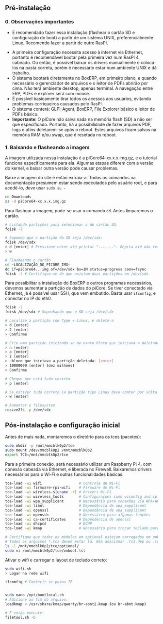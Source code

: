 ## Pré-instalação

### 0. Observações importantes

- É recomendado fazer essa instalação (flashear o cartão SD e configuração do boot) a partir de um sistema UNIX, preferencialmente Linux. Recomendo fazer a partir de outro RasPI.

* A primeira configuração necessita acesso à internet via Ethernet, portanto é recomendável bootar pela primeira vez num RasPI 4 cabeado. Ou então, é possível baixar os drivers manualmente e colocá-los na pasta correta, porém é necessário estar num ambiente UNIX e dá trabalho.
* O sistema bootará diretamente no BoxERP, em primeiro plano, e quando necessário o gerenciador de arquivos e o leitor de PDFs abrirão por cima. Não terá ambiente desktop, apenas terminal. A navegação entre ERP, PDFs e explorer será com mouse.
* É possível basicamente tirar todos os acessos aos usuários, evitando problemas corriqueiros causados pelo RasPI.
* O sistema conterá: GLPI-Agent, BoxERP, File Explorer básico e leitor de PDFs básico.
* **Importante**: O piCore não salva nada na memória flash (SD) a não ser que especificado. Portanto, há a possibilidade de fazer arquivos PDF, logs e afins deletarem-se após o reboot. Estes arquivos ficam salvos na memória RAM e/ou swap, que é resetada no reboot.

### 1. Baixando e flasheando a imagem

A imagem utilizada nessa instalação é a piCore64-xx.x.x.img.gz, e o tutorial funciona especificamente para ela. Algumas etapas diferem com a versão do kernel, e baixar outra versão pode causar problemas.

Baixe a imagem do site e então extraia-a. Todos os comandos na documentação presumem estar sendo executados pelo usuário root, e para acedê-lo, deve usar `sudo su -`

``````bash
cd Downloads
xz -d piCore64-xx.x.x.img.gz
``````

Para flashear a imagem, pode-se usar o comando `dd`. Antes limparemos o cartão. 
``````bash
# Listando partições para selecionar a do cartão SD.
fdisk -l

# Supondo que a partição do SD seja /dev/sdx:
fdisk /dev/sdx
> d [enter] # Pressione enter até printar ".......". Repita até não ter mais partições.
> w

# Flasheando o cartão
cd ~LOCALIZAÇÃO_DO_PICORE_IMG~
dd if=piCore64...img of=/dev/sdx bs=1M status=progress conv=fsync
fdisk -l # Certifique-se de que existem duas partições em /dev/sdx
``````

Para possibilitar a instalação do BoxERP e outros programas necessários, devemos aumentar a partição de dados do piCore. Se tiver conectado via Ethernet, já é possível usar SSH, que vem embutido. Basta usar `ifconfig`, e conectar no IP do eth0.

``````bash
fdisk -l
fdisk /dev/sdx # Suponhando que o SD seja /dev/sdx

# Localize a partição com Type = Linux, e delete-a
> d [enter]
> 2 [enter]
> Confirme

# Crie uma partição iniciando-se no exato bloco que iniciava a deletada.
> n [enter]
> p [enter]
> 2 [enter]
> ~bloco que iniciava a partição deletada~ [enter]
> 10000000 [enter] (dez milhões)
> Confirme

# Cheque que está tudo correto
> p [enter]

# Se estiver tudo correto (a partição tipo Linux deve conter por volta de 4GB de dados)
> w [enter]

# Aumentar o filesystem
resize2fs -p /dev/sdx
``````



## Pós-instalação e configuração inicial

Antes de mais nada, montaremos o diretório para os tces (pacotes):

```bash
sudo mkdir -p /mnt/mmcblk0p2/tce
sudo mount /dev/mmcblk0p2 /mnt/mmcblk0p2
export TCE=/mnt/mmcblk0p2/tce
```

Para a primeira conexão, será necessário utilizar um Raspberry Pi 4, com conexão cabeada via Ethernet, e liberada no Firewall. Baixaremos drivers necessários para o Wi-Fi e outras funcionalidades básicas.

``````bash
tce-load -wi wifi                 # Controle de Wi-Fi
tce-load -wi firmware-rpi-wifi    # Firmware do Wi-Fi
tce-load -wi wireless-$(uname -r) # Drivers Wi-Fi
tce-load -wi wireless_tools       # Configurações como wiconfig and ip
tce-load -wi wpa_supplicant       # Necessário para conexões via WPA/WPA2
tce-load -wi libnl                # Dependência de wpa_supplicant
tce-load -wi openssl              # Dependência de wpa_supplicant
tce-load -wi openssh			  # Necessário para algumas funções
tce-load -wi ca-certificates      # Dependência de openssl
tce-load -wi dhcpcd				  # DCHP
tce-load -wi kmap                 # Necessário para trocar teclado para br-abnt2

# Certifique que todos os módulos em optional estejam carregados em onboot.
# Todos os arquivos *.tcz devem estar lá. Não adicionar .tcz.dep ou .tcz.md5.txt.
ls -l /mnt/mmcblk0p2/tce/optional/
sudo vi /mnt/mmcblk0p2/tce/onboot.lst
``````

Ativar o wifi e carregar o layout de teclado correto:

```bash
sudo wifi.sh
> Logar na rede wifi

ifconfig # Conferir se puxou IP


sudo nano /opt/bootlocal.sh
# Adicione ao fim do arquivo:
loadkmap < /usr/share/kmap/qwerty/br-abnt2.kmap (ou br-abnt.kmap)

# E então execute:
filetool.sh -b
```
